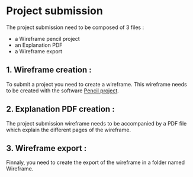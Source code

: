 # Project submission

The project submission need to be composed of 3 files :
- a Wireframe pencil project
- an Explanation PDF
- a Wireframe export

## 1. Wireframe creation :

To submit a project you need to create a wireframe. This 
wireframe needs to be created with the software 
[Pencil project](https://pencil.evolus.vn/).


## 2. Explanation PDF creation :

The project submission wireframe needs to be accompanied 
by a PDF file which explain the different pages of the 
wireframe.

## 3. Wireframe export :

Finnaly, you need to create the export of the wireframe in a folder named Wireframe.
